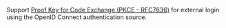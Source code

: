 Support [Proof Key for Code Exchange (PKCE - RFC7636)](https://www.rfc-editor.org/rfc/rfc7636) for external login using the OpenID Connect authentication source.
